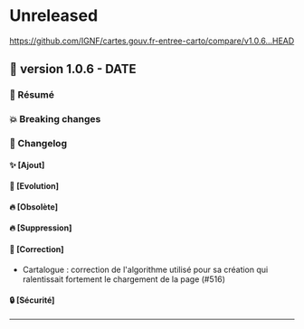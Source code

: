 # Unreleased

<https://github.com/IGNF/cartes.gouv.fr-entree-carto/compare/v1.0.6...HEAD>

## 🔖 version 1.0.6 - __DATE__

### 🎉 Résumé

### 💥 Breaking changes

### 📖 Changelog

#### ✨ [Ajout]

#### 🔨 [Evolution]

#### 🔥 [Obsolète]

#### 🔥 [Suppression]

#### 🐛 [Correction]

  - Cartalogue : correction de l'algorithme utilisé pour sa création qui ralentissait fortement le chargement de la page (#516)

#### 🔒 [Sécurité]

---
